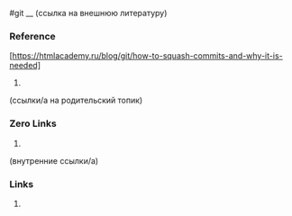 #git
__
(ссылка на внешнюю литературу)
### Reference 
[https://htmlacademy.ru/blog/git/how-to-squash-commits-and-why-it-is-needed]

1. 

(ссылки/а на родительский топик)
### Zero Links 
1. 

(внутренние ссылки/a)
### Links
1. 
